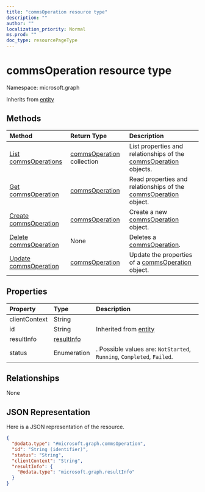 ```yaml
---
title: "commsOperation resource type"
description: ""
author: ""
localization_priority: Normal
ms.prod: ""
doc_type: resourcePageType
---
```


# commsOperation resource type


Namespace: microsoft.graph




Inherits from [entity](../resources/entity.md)

## Methods
|Method|Return Type|Description|
|:---|:---|:---|
|[List commsOperations](../api/commsoperation-list.md)|[commsOperation](../resources/commsoperation.md) collection|List properties and relationships of the [commsOperation](../resources/commsoperation.md) objects.|
|[Get commsOperation](../api/commsoperation-get.md)|[commsOperation](../resources/commsoperation.md)|Read properties and relationships of the [commsOperation](../resources/commsoperation.md) object.|
|[Create commsOperation](../api/commsoperation-create.md)|[commsOperation](../resources/commsoperation.md)|Create a new [commsOperation](../resources/commsoperation.md) object.|
|[Delete commsOperation](../api/commsoperation-delete.md)|None|Deletes a [commsOperation](../resources/commsoperation.md).|
|[Update commsOperation](../api/commsoperation-update.md)|[commsOperation](../resources/commsoperation.md)|Update the properties of a [commsOperation](../resources/commsoperation.md) object.|

## Properties
|Property|Type|Description|
|:---|:---|:---|
|clientContext|String||
|id|String| Inherited from [entity](../resources/entity.md)|
|resultInfo|[resultInfo](../resources/resultinfo.md)||
|status|Enumeration|. Possible values are: `NotStarted`, `Running`, `Completed`, `Failed`.|

## Relationships
None

## JSON Representation
Here is a JSON representation of the resource.
<!-- {
  "blockType": "resource",
  "keyProperty": "id",
  "@odata.type": "microsoft.graph.commsOperation",
  "baseType": "microsoft.graph.entity",
  "openType": true
}
-->
``` json
{
  "@odata.type": "#microsoft.graph.commsOperation",
  "id": "String (identifier)",
  "status": "String",
  "clientContext": "String",
  "resultInfo": {
    "@odata.type": "microsoft.graph.resultInfo"
  }
}
```

